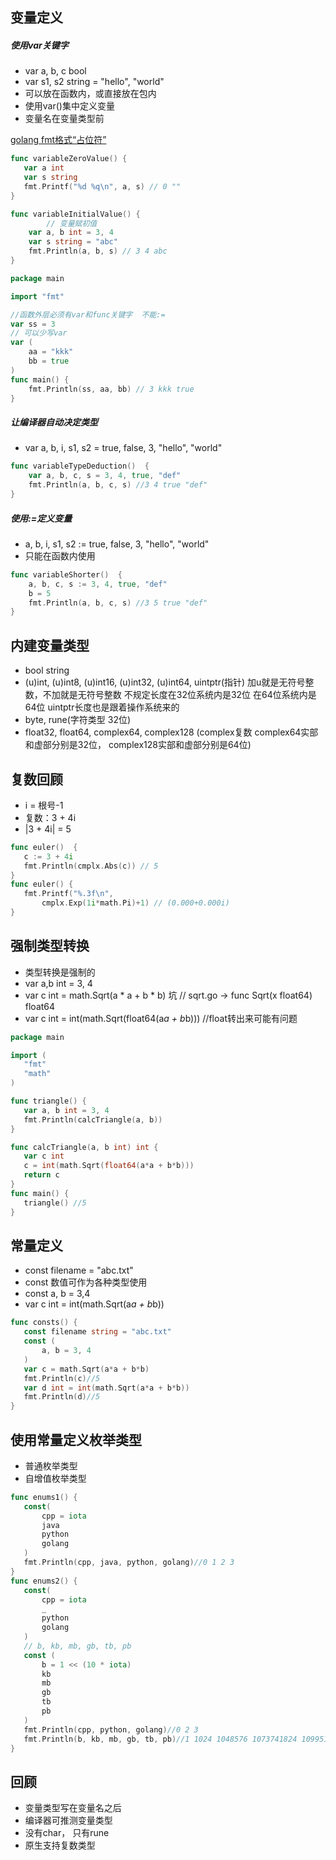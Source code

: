## 变量定义

##### 使用var关键字
 
 - var a, b, c bool
 - var s1, s2 string = "hello", "world"
 - 可以放在函数内，或直接放在包内
 - 使用var()集中定义变量
 - 变量名在变量类型前

[golang fmt格式“占位符”](https://studygolang.com/articles/2644)

 ```go
func variableZeroValue() {
	var a int
	var s string
	fmt.Printf("%d %q\n", a, s) // 0 ""
}
```

```go
func variableInitialValue() {
        // 变量赋初值
	var a, b int = 3, 4
	var s string = "abc"
	fmt.Println(a, b, s) // 3 4 abc
}
```

```go
package main

import "fmt"

//函数外层必须有var和func关键字  不能:=
var ss = 3
// 可以少写var
var (
	aa = "kkk"
	bb = true
)
func main() {
	fmt.Println(ss, aa, bb) // 3 kkk true
}

```

##### 让编译器自动决定类型

 - var a, b, i, s1, s2 = true, false, 3, "hello", "world"

```go
func variableTypeDeduction()  {
	var a, b, c, s = 3, 4, true, "def"
	fmt.Println(a, b, c, s) //3 4 true "def"
}
```

##### 使用:=定义变量
 - a, b, i, s1, s2 := true, false, 3, "hello", "world"
 - 只能在函数内使用

```go
func variableShorter()  {
	a, b, c, s := 3, 4, true, "def"
	b = 5
	fmt.Println(a, b, c, s) //3 5 true "def"
}
```

## 内建变量类型
 - bool string
 - (u)int, (u)int8, (u)int16, (u)int32, (u)int64, uintptr(指针)  加u就是无符号整数，不加就是无符号整数 不规定长度在32位系统内是32位 在64位系统内是64位 uintptr长度也是跟着操作系统来的
 - byte, rune(字符类型 32位)
 - float32, float64, complex64, complex128 (complex复数 complex64实部和虚部分别是32位， complex128实部和虚部分别是64位)

 ## 复数回顾
 - i = 根号-1
 - 复数：3 + 4i
 - |3 + 4i| = 5

 ```go
func euler()  {
	c := 3 + 4i
	fmt.Println(cmplx.Abs(c)) // 5
}
func euler() {
	fmt.Printf("%.3f\n",
		cmplx.Exp(1i*math.Pi)+1) // (0.000+0.000i)
}
 ```

 ## 强制类型转换
 - 类型转换是强制的
 - var a,b int = 3, 4
 - var c int = math.Sqrt(a * a + b * b) 坑  // sqrt.go -> func Sqrt(x float64) float64 
 - var c int = int(math.Sqrt(float64(a*a + b*b))) //float转出来可能有问题

 ```go
package main

import (
	"fmt"
	"math"
)

func triangle() {
	var a, b int = 3, 4
	fmt.Println(calcTriangle(a, b))
}

func calcTriangle(a, b int) int {
	var c int
	c = int(math.Sqrt(float64(a*a + b*b)))
	return c
}
func main() {
	triangle() //5
}

 ```

 ## 常量定义
 - const filename = "abc.txt"
 - const 数值可作为各种类型使用
 - const a, b = 3,4
 - var c int = int(math.Sqrt(a*a + b*b))

 ```go
 func consts() {
	const filename string = "abc.txt"
	const (
		a, b = 3, 4
	)
	var c = math.Sqrt(a*a + b*b)
	fmt.Println(c)//5
	var d int = int(math.Sqrt(a*a + b*b))
	fmt.Println(d)//5
}
```

## 使用常量定义枚举类型
 - 普通枚举类型
 - 自增值枚举类型

 ```go
 func enums1() {
	const(
		cpp = iota
		java
		python
		golang
	)
	fmt.Println(cpp, java, python, golang)//0 1 2 3
}
func enums2() {
	const(
		cpp = iota
		_
		python
		golang
	)
	// b, kb, mb, gb, tb, pb
	const (
		b = 1 << (10 * iota)
		kb
		mb
		gb
		tb
		pb
	)
	fmt.Println(cpp, python, golang)//0 2 3
	fmt.Println(b, kb, mb, gb, tb, pb)//1 1024 1048576 1073741824 1099511627776 1125899906842624
}
```

## 回顾
 - 变量类型写在变量名之后
 - 编译器可推测变量类型
 - 没有char， 只有rune
 - 原生支持复数类型
